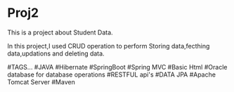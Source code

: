 # Proj2

This is a project about Student Data.

In this project,I used CRUD operation to perform Storing data,fecthing data,updations and deleting data.

#TAGS...
#JAVA
#Hibernate
#SpringBoot
#Spring MVC
#Basic Html
#Oracle database for database operations
#RESTFUL api's
#DATA JPA
#Apache Tomcat Server
#Maven
